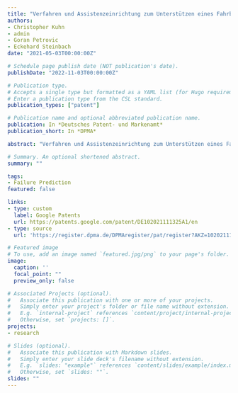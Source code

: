 ```yaml
---
title: "Verfahren und Assistenzeinrichtung zum Unterstützen eines Fahrbetriebs eines Kraftfahrzeugs und Kraftfahrzeug"
authors:
- Christopher Kuhn
- admin
- Goran Petrovic
- Eckehard Steinbach
date: "2021-05-03T00:00:00Z"

# Schedule page publish date (NOT publication's date).
publishDate: "2022-11-03T00:00:00Z"

# Publication type.
# Accepts a single type but formatted as a YAML list (for Hugo requirements).
# Enter a publication type from the CSL standard.
publication_types: ["patent"]

# Publication name and optional abbreviated publication name.
publication: In *Deutsches Patent- und Markenamt*
publication_short: In *DPMA*

abstract: "Verfahren und Assistenzeinrichtung zum Unterstützen eines Fahrbetriebs eines Kraftfahrzeugs und Kraftfahrzeug"

# Summary. An optional shortened abstract.
summary: ""

tags:
- Failure Prediction
featured: false

links:
- type: custom
  label: Google Patents
  url: https://patents.google.com/patent/DE102021111325A1/en
- type: source
  url: 'https://register.dpma.de/DPMAregister/pat/register?AKZ=1020211113253'

# Featured image
# To use, add an image named `featured.jpg/png` to your page's folder.
image:
  caption: ''
  focal_point: ""
  preview_only: false

# Associated Projects (optional).
#   Associate this publication with one or more of your projects.
#   Simply enter your project's folder or file name without extension.
#   E.g. `internal-project` references `content/project/internal-project/index.md`.
#   Otherwise, set `projects: []`.
projects:
- research

# Slides (optional).
#   Associate this publication with Markdown slides.
#   Simply enter your slide deck's filename without extension.
#   E.g. `slides: "example"` references `content/slides/example/index.md`.
#   Otherwise, set `slides: ""`.
slides: ""
---
```

